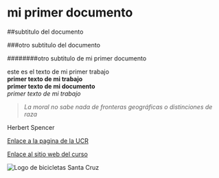 # mi primer documento

##subtitulo del documento

###otro subtitulo del documento


########otro subtitulo de mi primer documento


este es el texto de mi primer trabajo  
**primer texto de mi trabajo**   
__primer texto de mi documento__  
*primer texto de mi trabajo*    

>*La moral no sabe nada de fronteras geográficas o distinciones de raza*                 
>   
Herbert Spencer  


[Enlace a la pagina de la UCR](https://www.ucr.ac.cr/)

[Enlace al sitio web del curso](https://gf0604-procesamientodatosgeograficos.github.io/2021i/)  

![Logo de bicicletas Santa Cruz](https://www.pngegg.com/es/png-wegyc)  
